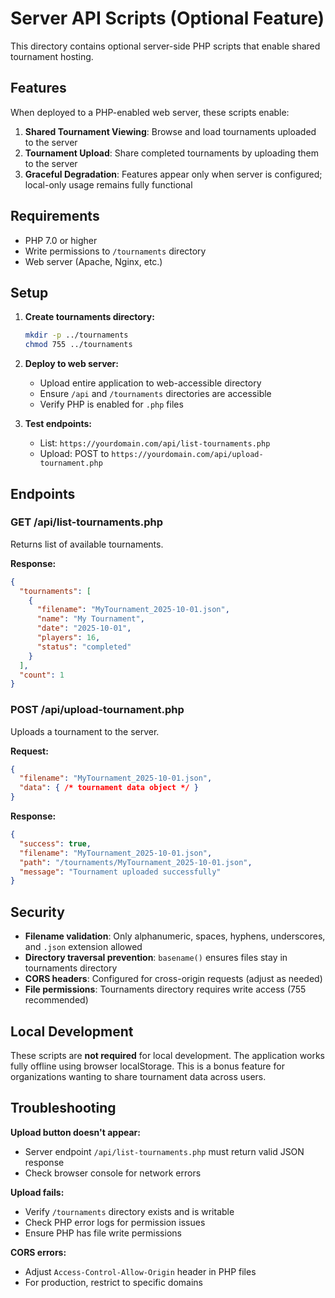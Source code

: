 # Server API Scripts (Optional Feature)

This directory contains optional server-side PHP scripts that enable shared tournament hosting.

## Features

When deployed to a PHP-enabled web server, these scripts enable:

1. **Shared Tournament Viewing**: Browse and load tournaments uploaded to the server
2. **Tournament Upload**: Share completed tournaments by uploading them to the server
3. **Graceful Degradation**: Features appear only when server is configured; local-only usage remains fully functional

## Requirements

- PHP 7.0 or higher
- Write permissions to `/tournaments` directory
- Web server (Apache, Nginx, etc.)

## Setup

1. **Create tournaments directory:**
   ```bash
   mkdir -p ../tournaments
   chmod 755 ../tournaments
   ```

2. **Deploy to web server:**
   - Upload entire application to web-accessible directory
   - Ensure `/api` and `/tournaments` directories are accessible
   - Verify PHP is enabled for `.php` files

3. **Test endpoints:**
   - List: `https://yourdomain.com/api/list-tournaments.php`
   - Upload: POST to `https://yourdomain.com/api/upload-tournament.php`

## Endpoints

### GET /api/list-tournaments.php

Returns list of available tournaments.

**Response:**
```json
{
  "tournaments": [
    {
      "filename": "MyTournament_2025-10-01.json",
      "name": "My Tournament",
      "date": "2025-10-01",
      "players": 16,
      "status": "completed"
    }
  ],
  "count": 1
}
```

### POST /api/upload-tournament.php

Uploads a tournament to the server.

**Request:**
```json
{
  "filename": "MyTournament_2025-10-01.json",
  "data": { /* tournament data object */ }
}
```

**Response:**
```json
{
  "success": true,
  "filename": "MyTournament_2025-10-01.json",
  "path": "/tournaments/MyTournament_2025-10-01.json",
  "message": "Tournament uploaded successfully"
}
```

## Security

- **Filename validation**: Only alphanumeric, spaces, hyphens, underscores, and `.json` extension allowed
- **Directory traversal prevention**: `basename()` ensures files stay in tournaments directory
- **CORS headers**: Configured for cross-origin requests (adjust as needed)
- **File permissions**: Tournaments directory requires write access (755 recommended)

## Local Development

These scripts are **not required** for local development. The application works fully offline using browser localStorage. This is a bonus feature for organizations wanting to share tournament data across users.

## Troubleshooting

**Upload button doesn't appear:**
- Server endpoint `/api/list-tournaments.php` must return valid JSON response
- Check browser console for network errors

**Upload fails:**
- Verify `/tournaments` directory exists and is writable
- Check PHP error logs for permission issues
- Ensure PHP has file write permissions

**CORS errors:**
- Adjust `Access-Control-Allow-Origin` header in PHP files
- For production, restrict to specific domains
